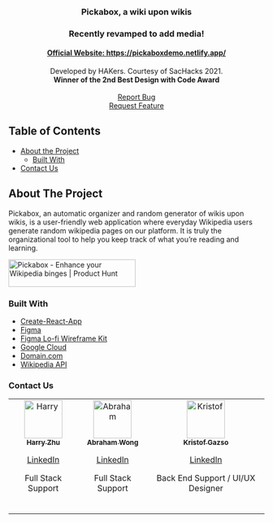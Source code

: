 <!-- PROJECT LOGO -->
<br />
<p align="center">
  <h3 align="center">Pickabox, a wiki upon wikis</h3>
  <h3 align="center">Recently revamped to add media!</h3>
  <h4  align="center"><a  target="_blank"  href="https://pickaboxdemo.netlify.app/">Official Website: https://pickaboxdemo.netlify.app/</a></h4>

  <p align="center">
    Developed by HAKers. Courtesy of SacHacks 2021.
    <br>
    <b>Winner of the 2nd Best Design with Code Award</b>
    <br>
    <br>
  <a href="https://github.com/kristofgazso/pickabox.space/issues">Report Bug</a>
  <br>
  <a href="https://github.com/kristofgazso/pickabox.space/issues">Request Feature</a>
  </p>
</p>


<!-- TABLE OF CONTENTS -->
## Table of Contents

* [About the Project](#about-the-project)
  * [Built With](#built-with)
* [Contact Us](#contact-us)


<!-- ABOUT THE PROJECT -->
## About The Project

Pickabox, an automatic organizer and random generator of wikis upon wikis, is a user-friendly web application where everyday Wikipedia users generate random wikipedia pages on our platform. It is truly the organizational tool to help you keep track of what you’re reading and learning.


<a href="https://www.producthunt.com/posts/pickabox?utm_source=badge-featured&utm_medium=badge&utm_souce=badge-pickabox" target="_blank"><img src="https://api.producthunt.com/widgets/embed-image/v1/featured.svg?post_id=285436&theme=light" alt="Pickabox - Enhance your Wikipedia binges | Product Hunt" style="width: 250px; height: 54px;" width="250" height="54" /></a>

### Built With
* [Create-React-App](https://reactjs.org/docs/create-a-new-react-app.html)
* [Figma](https://www.figma.com/)
* [Figma Lo-fi Wireframe Kit](https://www.figma.com/community/file/887892609124245416/Lo-fi-Wireframe-Kit)
* [Google Cloud](https://cloud.google.com/)
* [Domain.com](https://www.domain.com/)
* [Wikipedia API](https://en.wikipedia.org/w/api.php)


<!-- CONTACT -->
### Contact Us

<table>
  <tr>
    <td align="center">
      <a href="https://github.com/HarryZ10">
        <img src="https://avatars0.githubusercontent.com/u/32529321?s=460&v=4" width="75px;" alt="Harry"/>
        <br />
        <sub>
          <b>Harry Zhu</b>
          <br>
          <p><a href="https://linkedin.com/in/harryjzhu">LinkedIn</a></p>
          <p>Full Stack Support</p>
        </sub>
      </a>
      <br/>
    </td>
    <td align="center"><a href="https://github.com/abrahamwwy">
      <img src="https://avatars.githubusercontent.com/u/46876547?s=460&u=92f9efc93ba77c345c2bd387371ae7967bc779ae&v=4" width="75px;" alt="Abraham"/>
      <br />
      <sub>
        <b>Abraham Wong</b>
        <br>
          <p><a href="https://linkedin.com/in/abraham-wong-wy">LinkedIn</a></p>
          <p>Full Stack Support</p>
      </sub></a>
      <br/>
    </td>
    <td align="center">
      <a href="https://github.com/kristofgazso">
        <img src="https://avatars.githubusercontent.com/u/17406948?s=460&u=f66d1c6ba22b18b60de9bf749a550a1d342f42a6&v=4" width="75px;" alt="Kristof"/><br />
        <sub>
          <b>Kristof Gazso</b>
          <br>
          <p><a href="https://linkedin.com/in/kristofgazso">LinkedIn</a></p>
          <p>Back End Support / UI/UX Designer</p>
        </sub>
      </a>
      <br/>
    </td>
    </tr>  
</table>
